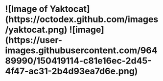 <h1> ![Image of Yaktocat](https://octodex.github.com/images/yaktocat.png)
  ![image](https://user-images.githubusercontent.com/96489990/150419114-c81e16ec-2d45-4f47-ac31-2b4d93ea7d6e.png)

